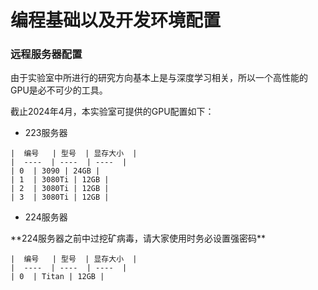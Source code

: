 # 编程基础以及开发环境配置

### 远程服务器配置

由于实验室中所进行的研究方向基本上是与深度学习相关，所以一个高性能的GPU是必不可少的工具。

截止2024年4月，本实验室可提供的GPU配置如下：

* 223服务器

```
|  编号   | 型号  | 显存大小  |
|  ----  | ----  | ----  |
| 0  | 3090 | 24GB |
| 1  | 3080Ti | 12GB |
| 2  | 3080Ti | 12GB |
| 3  | 3080Ti | 12GB |
```

* 224服务器

\*\*224服务器之前中过挖矿病毒，请大家使用时务必设置强密码\*\*

```
|  编号   | 型号  | 显存大小  |
|  ----  | ----  | ----  |
| 0  | Titan | 12GB |
```

